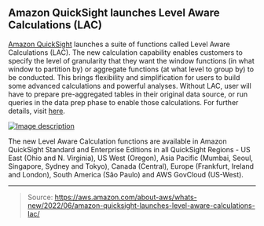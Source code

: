 ## Amazon QuickSight launches Level Aware Calculations (LAC)

[Amazon QuickSight](https://aws.amazon.com/quicksight/) launches a suite of functions called Level Aware Calculations (LAC). The new calculation capability enables customers to specify the level of granularity that they want the window functions (in what window to partition by) or aggregate functions (at what level to group by) to be conducted. This brings flexibility and simplification for users to build some advanced calculations and powerful analyses. Without LAC, user will have to prepare pre-aggregated tables in their original data source, or run queries in the data prep phase to enable those calculations. For further details, visit [here](https://docs.aws.amazon.com/quicksight/latest/user/level-aware-calculations.html).

[![Image description](https://dev-to-uploads.s3.amazonaws.com/uploads/articles/5m15zsqp4eb1szj9b681.png)](https://k21technologies.samcart.com/referral/gBBzLUFj/wZNqvQpM5mBn2g53)

The new Level Aware Calculation functions are available in Amazon QuickSight Standard and Enterprise Editions in all QuickSight Regions - US East (Ohio and N. Virginia), US West (Oregon), Asia Pacific (Mumbai, Seoul, Singapore, Sydney and Tokyo), Canada (Central), Europe (Frankfurt, Ireland and London), South America (São Paulo) and AWS GovCloud (US-West).

---

> Source: https://aws.amazon.com/about-aws/whats-new/2022/06/amazon-quicksight-launches-level-aware-calculations-lac/